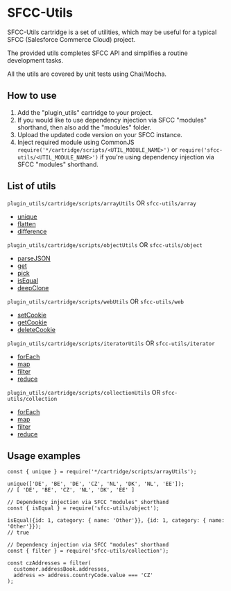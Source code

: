 # **SFCC-Utils**
SFCC-Utils cartridge is a set of utilities, which may be useful for a typical SFCC (Salesforce Commerce Cloud) project.

The provided utils completes SFCC API and simplifies a routine development tasks.

All the utils are covered by unit tests using Chai/Mocha.

## **How to use**

1. Add the "plugin_utils" cartridge to your project.
2. If you would like to use dependency injection via SFCC "modules" shorthand, then also add the "modules" folder.
3. Upload the updated code version on your SFCC instance.
4. Inject required module using CommonJS `require('*/cartridge/scripts/<UTIL_MODULE_NAME>')` or `require('sfcc-utils/<UTIL_MODULE_NAME>')` if you're using dependency injection via SFCC "modules" shorthand.

## **List of utils**

`plugin_utils/cartridge/scripts/arrayUtils` OR `sfcc-utils/array`

  - [unique](https://murceca.github.io/SFCC-Utils/module-arrayUtils.html#unique)
  - [flatten](https://murceca.github.io/SFCC-Utils/module-arrayUtils.html#flatten)
  - [difference](https://murceca.github.io/SFCC-Utils/module-arrayUtils.html#difference)

`plugin_utils/cartridge/scripts/objectUtils` OR `sfcc-utils/object`

  - [parseJSON](https://murceca.github.io/SFCC-Utils/module-objectUtils.html#parseJSON)
  - [get](https://murceca.github.io/SFCC-Utils/module-objectUtils.html#get)
  - [pick](https://murceca.github.io/SFCC-Utils/module-objectUtils.html#pick)
  - [isEqual](https://murceca.github.io/SFCC-Utils/module-objectUtils.html#isEqual)
  - [deepClone](https://murceca.github.io/SFCC-Utils/module-objectUtils.html#deepClone)

`plugin_utils/cartridge/scripts/webUtils` OR `sfcc-utils/web`

  - [setCookie](https://murceca.github.io/SFCC-Utils/module-webUtils.html#setCookie)
  - [getCookie](https://murceca.github.io/SFCC-Utils/module-webUtils.html#getCookie)
  - [deleteCookie](https://murceca.github.io/SFCC-Utils/module-webUtils.html#deleteCookie)

`plugin_utils/cartridge/scripts/iteratorUtils` OR `sfcc-utils/iterator`

  - [forEach](https://murceca.github.io/SFCC-Utils/module-iteratorUtils.html#forEach)
  - [map](https://murceca.github.io/SFCC-Utils/module-iteratorUtils.html#map)
  - [filter](https://murceca.github.io/SFCC-Utils/module-iteratorUtils.html#filter)
  - [reduce](https://murceca.github.io/SFCC-Utils/module-iteratorUtils.html#reduce)

`plugin_utils/cartridge/scripts/collectionUtils` OR `sfcc-utils/collection`

  - [forEach](https://murceca.github.io/SFCC-Utils/module-collectionUtils.html#forEach)
  - [map](https://murceca.github.io/SFCC-Utils/module-collectionUtils.html#map)
  - [filter](https://murceca.github.io/SFCC-Utils/module-collectionUtils.html#filter)
  - [reduce](https://murceca.github.io/SFCC-Utils/module-collectionUtils.html#reduce)

## **Usage examples**

```
const { unique } = require('*/cartridge/scripts/arrayUtils');

unique(['DE', 'BE', 'DE', 'CZ', 'NL', 'DK', 'NL', 'EE']);
// [ 'DE', 'BE', 'CZ', 'NL', 'DK', 'EE' ]
```

```
// Dependency injection via SFCC "modules" shorthand
const { isEqual } = require('sfcc-utils/object');

isEqual({id: 1, category: { name: 'Other'}}, {id: 1, category: { name: 'Other'}});
// true
```

```
// Dependency injection via SFCC "modules" shorthand
const { filter } = require('sfcc-utils/collection');

const czAddresses = filter(
  customer.addressBook.addresses,
  address => address.countryCode.value === 'CZ'
);
```